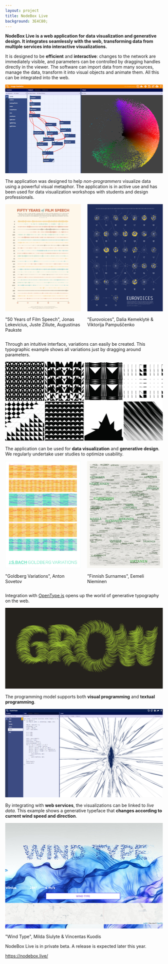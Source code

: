 ```yaml
---
layout: project
title: NodeBox Live
background: 3E4C80;
---
```

**NodeBox Live is a web application for data visualization and generative design. It integrates seamlessly with the web, transforming data from multiple services into interactive visualizations.**

It is designed to be <strong>efficient</strong> and <strong>interactive</strong>: changes to the network are immediately visible, and parameters can be controlled by dragging handles directly in the viewer. The software can import data from many sources, manage the data, transform it into visual objects and animate them. All this can be integrated into the web.

<img src="/media/projects/nbl-screenshot.jpg" alt="NodeBox Live Screenshot">

The application was designed to help *non-programmers* visualize data using a powerful visual metaphor. The application is in active use and has been used for data visualization workshops with students and design professionals.

<div class="two columns">
  <div class="column">
    <img src="/media/projects/nb3-film-speech.png" alt="50 years of film speech">
    <p class="caption">"50 Years of Film Speech", Jonas Lekevicius, Juste Ziliute, Augustinas Paukste</p>
  </div>
  <div class="column">
    <img src="/media/projects/nb3-eurovoices.png" alt="Eurovoices">
    <p class="caption">"Eurovoices", Dalia Kemeklytė &amp; Viktorija Pampuščenko</p>
  </div>
</div>

Through an intuitive interface, variations can easily be created. This typographic example shows all variations just by dragging around parameters.

<img src="/media/projects/nbl-variations.jpg" alt="">

The application can be used for **data visualization** and **generative design**. We regularly undertake user studies to optimize usability.

<div class="two columns">
  <div class="column">
    <img src="/media/projects/nbl-goldberg.png" alt="Goldberg Variations">
    <p class="caption">"Goldberg Variations", Anton Sovetov</p>
  </div>
  <div class="column">
    <img src="/media/projects/nbl-surnames.jpg" alt="Finnish Surnames">
    <p class="caption">"Finnish Surnames", Eemeli Nieminen</p>
  </div>
</div>

Integration with <a href="/projects/opentype-js/">OpenType.js</a> opens up the world of generative typography on the web.

<img src="/media/projects/nbl-grow.jpg" alt="Grow">

The programming model supports both **visual programming** and **textual programming**.

<img src="/media/projects/nbl-supershape.jpg" alt="NodeBox Live Supershape example">

By integrating with **web services**, the visualizations can be linked to *live data*. This example shows a generative typeface that **changes according to current wind speed and direction**.

<img src="/media/projects/nbl-wind-type.jpg" alt="">
<p class="caption">"Wind Type", Milda Siulyte &amp; Vincentas Kuodis</p>


NodeBox Live is in private beta. A release is expected later this year.

<https://nodebox.live/>

